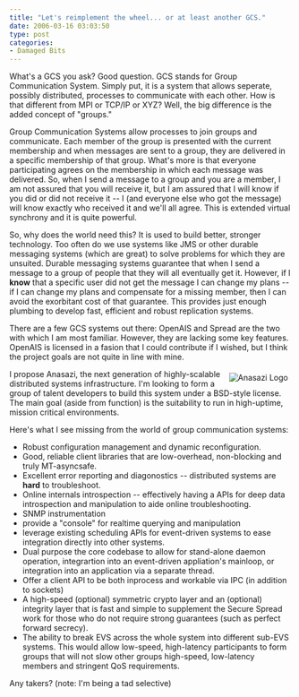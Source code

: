 ```yaml
---
title: "Let's reimplement the wheel... or at least another GCS."
date: 2006-03-16 03:03:50
type: post
categories:
- Damaged Bits
---
```


<p> What's a GCS you ask?  Good question.  GCS stands for Group Communication System.  Simply put, it is a system that allows seperate, possibly distributed, processes to communicate with each other.  How is that different from MPI or TCP/IP or XYZ?  Well, the big difference is the added concept of "groups." </p>  <p> Group Communication Systems allow processes to join groups and communicate.  Each member of the group is presented with the current membership and when messages are sent to a group, they are delivered in a specific membership of that group.  What's more is that everyone participating agrees on the membership in which each message was delivered.  So, when I send a message to a group and you are a member, I am not assured that you will receive it, but I am assured that I will know if you did or did not receive it -- I (and everyone else who got the message) will know exactly who received it and we'll all agree.  This is extended virtual synchrony and it is quite powerful. </p>  <p> So, why does the world need this?  It is used to build better, stronger technology.  Too often do we use systems like JMS or other durable messaging systems (which are great) to solve problems for which they are unsuited.  Durable messaging systems guarantee that when I send a message to a group of people that they will all eventually get it.  However, if I <b>know</b> that a specific user did not get the message I can change my plans -- if I can change my plans and compensate for a missing member, then I can avoid the exorbitant cost of that guarantee.  This provides just enough plumbing to develop fast, efficient and robust replication systems. </p>  <p> There are a few GCS systems out there: OpenAIS and Spread are the two with which I am most familiar.  However, they are lacking some key features.  OpenAIS is licensed in a fasion that I could contribute if I wished, but I think the project goals are not quite in line with mine. </p>  <p> <img style="margin: 6px" align="right" src="http://www.lethargy.org/images/anasazi/anasazi_logo.gif" alt="Anasazi Logo" /> I propose Anasazi, the next generation of highly-scalable distributed systems infrastructure.  I'm looking to form a group of talent developers to build this system under a BSD-style license.  The main goal (aside from function) is the suitability to run in high-uptime, mission critical environments. </p>  <p> Here's what I see missing from the world of group communication systems: </p>  <ul> <li>Robust configuration management and dynamic reconfiguration. <li>Good, reliable client libraries that are low-overhead, non-blocking and truly MT-asyncsafe. <li>Excellent error reporting and diagonostics -- distributed systems are <b>hard</b> to troubleshoot. <li>Online internals introspection -- effectively having a APIs for deep data introspection and manipulation to aide online troubleshooting. <li>SNMP instrumentation <li>provide a "console" for realtime querying and manipulation <li>leverage existing scheduling APIs for event-driven systems to ease integration directly into other systems. <li>Dual purpose the core codebase to allow for stand-alone daemon operation, integrartion into an event-driven appliation's mainloop, or integration into an application via a separate thread. <li>Offer a client API to be both inprocess and workable via IPC (in addition to sockets) <li>A high-speed (optional) symmetric crypto layer and an (optional) integrity layer that is fast and simple to supplement the Secure Spread work for those who do not require strong guarantees (such as perfect forward secrecy). <li>The ability to break EVS across the whole system into different sub-EVS systems.  This would allow low-speed, high-latency participants to form groups that will not slow other groups high-speed, low-latency members and stringent QoS requirements. </ul>  <p> Any takers? (note: I'm being a tad selective) </p>
